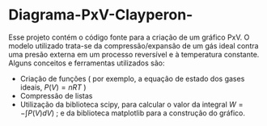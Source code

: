 # Diagrama-PxV-Clayperon-
Esse projeto contém o código fonte para a criação de um gráfico PxV. O  modelo utilizado trata-se da compressão/expansão de um gás ideal contra uma presão externa em um processo reversível e à temperatura constante. Alguns conceitos e ferramentas utilizados são:
* Criação de funções ( por exemplo, a equação de estado dos gases ideais, $P(V)=nRT$ )
* Compressão de listas
* Utilização da biblioteca scipy, para calcular o valor da integral $W=-\int P(V)dV$) ; e da biblioteca matplotlib para a construção do gráfico.
  
